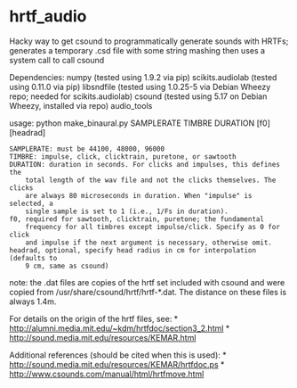 hrtf_audio
==========

Hacky way to get csound to programmatically generate sounds with HRTFs;
generates a temporary .csd file with some string mashing then uses a system
call to call csound

Dependencies:
    numpy (tested using 1.9.2 via pip)
    scikits.audiolab (tested using 0.11.0 via pip)
    libsndfile (tested using 1.0.25-5 via Debian Wheezy repo; needed for
        scikits.audiolab)
    csound (tested using 5.17 on Debian Wheezy, installed via repo)
    audio_tools

usage:
    python make_binaural.py SAMPLERATE TIMBRE DURATION [f0] [headrad]

    SAMPLERATE: must be 44100, 48000, 96000
    TIMBRE: impulse, click, clicktrain, puretone, or sawtooth
    DURATION: duration in seconds. For clicks and impulses, this defines the
        total length of the wav file and not the clicks themselves. The clicks
        are always 80 microseconds in duration. When "impulse" is selected, a
        single sample is set to 1 (i.e., 1/Fs in duration).
    f0, required for sawtooth, clicktrain, puretone; the fundamental
        frequency for all timbres except impulse/click. Specify as 0 for click
        and impulse if the next argument is necessary, otherwise omit.
    headrad, optional, specify head radius in cm for interpolation (defaults to
        9 cm, same as csound)

note:
the .dat files are copies of the hrtf set included with csound and were copied
from /usr/share/csound/hrtf/hrtf-*.dat. The distance on these files is always
1.4m.

For details on the origin of the hrtf files, see:
    * http://alumni.media.mit.edu/~kdm/hrtfdoc/section3_2.html
    * http://sound.media.mit.edu/resources/KEMAR.html

Additional references (should be cited when this is used):
    * http://sound.media.mit.edu/resources/KEMAR/hrtfdoc.ps
    * http://www.csounds.com/manual/html/hrtfmove.html

